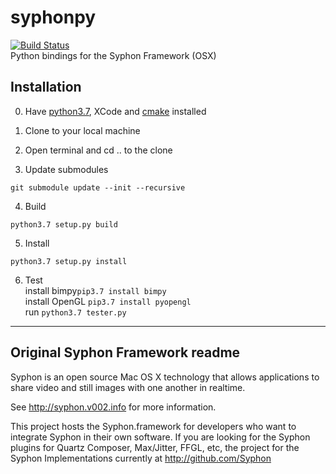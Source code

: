 # syphonpy
[![Build Status](https://travis-ci.org/njazz/syphonpy.svg?branch=master)](https://travis-ci.org/njazz/syphonpy)  
Python bindings for the Syphon Framework (OSX)


## Installation

0. Have [python3.7](https://www.python.org/downloads/release/python-370/), XCode and [cmake](https://cmake.org/install/) installed

1. Clone to your local machine

2. Open terminal and cd .. to the clone

3. Update submodules
```
git submodule update --init --recursive
```

4. Build
```
python3.7 setup.py build
```

5. Install
```
python3.7 setup.py install
```

6. Test  
  install bimpy```pip3.7 install bimpy```  
  install OpenGL  ```pip3.7 install pyopengl```  
  run ```python3.7 tester.py```  

---

## Original Syphon Framework readme
Syphon is an open source Mac OS X technology that allows applications to share video and still images with one another in realtime.

See http://syphon.v002.info for more information.

This project hosts the Syphon.framework for developers who want to integrate Syphon in their own software. If you are looking for the Syphon plugins for Quartz Composer, Max/Jitter, FFGL, etc, the project for the Syphon Implementations currently at http://github.com/Syphon
